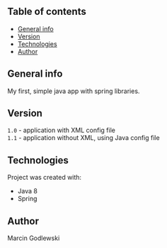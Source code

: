 ## Table of contents
* [General info](#general-info)
* [Version](#version)
* [Technologies](#technologies)
* [Author](#author)

## General info
My first, simple java app with spring libraries.

## Version
`1.0` - application with XML config file  
`1.1` - application without XML, using Java config file

## Technologies
Project was created with:
* Java 8
* Spring

## Author
Marcin Godlewski
